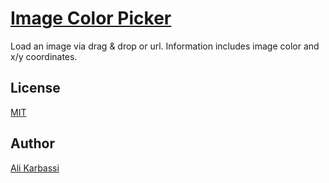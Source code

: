 # [Image Color Picker](https://karbassi.github.io/imageinfo/)
Load an image via drag & drop or url. Information includes image color and x/y coordinates.

## License
[MIT](LICENSE)

## Author
[Ali Karbassi](https://karbassi.com)
